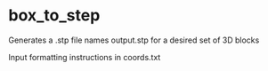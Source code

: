 # box_to_step

Generates a .stp file names output.stp for a desired set of 3D blocks

Input formatting instructions in coords.txt
